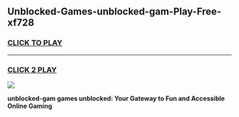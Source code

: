 
## Unblocked-Games-unblocked-gam-Play-Free-xf728
<h3>
<a href="https://premium76.site?title=unblocked-gam&ref=09A">CLICK TO PLAY</a></h3>
<hr>

<h3>
<a href="https://premium76.site?title=unblocked-gam&ref=09A">CLICK 2 PLAY</a>
  
</h3>

<a href="https://premium76.site?title=unblocked-gam&ref=09A"><img src="https://clearcache.store/games.png"></a>


**unblocked-gam games unblocked: Your Gateway to Fun and Accessible Online Gaming**
